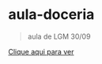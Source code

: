 # aula-doceria

> aula de LGM 30/09

[Clique aqui para ver](https://brunakeyt.github.io/aula-doceria/)
